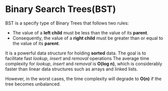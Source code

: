 # Binary Search Trees(BST)

BST is a specify type of Binary Trees that follows two rules:

- The value of a **left child** must be less than the value of its **parent**.
- Consequently, the value of a **right child** must be greater than or equal to the value of its **parent**.

It is a powerful data structure for holding **sorted** data. The goal is to facilitate fast _lookup_, _insert_ and _removal_ operations The average time complexity for _lookup_, _insert_ and _removal_ is **O(log n)**, which is considerably faster than linear data structures such as arrays and linked lists.

However, in the worst cases, the time complexity will degrade to **O(n)** if the tree becomes unbalanced.
